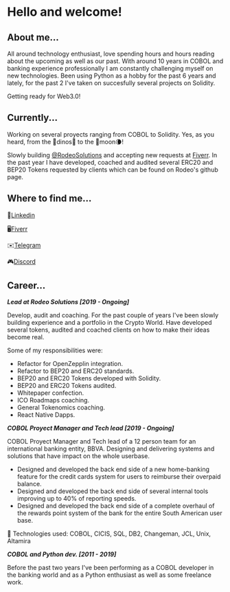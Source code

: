 # Hello and welcome! 

## About me...

All around technology enthusiast, love spending hours and hours reading about the upcoming as well as our past. With around 10 years in COBOL and banking experience professionally I am constantly challenging myself on new technologies. Been using Python as a hobby for the past 6 years and lately, for the past 2 I've taken on succesfully several projects on Solidity.

Getting ready for Web3.0!

## Currently...

Working on several proyects ranging from COBOL to Solidity. Yes, as you heard, from the 🦕dinos🦖 to the 🚀moon🌘!

Slowly building [@RodeoSolutions](https://github.com/RodeoSolutions) and accepting new requests at [Fiverr](https://www.fiverr.com/ignfreire). In the past year I have developed, coached and audited several ERC20 and BEP20 Tokens requested by clients which can be found on Rodeo's github page.

## Where to find me...


💼[Linkedin](https://www.linkedin.com/in/ignacio-freire-531a2051/)

🖥[Fiverr](https://www.fiverr.com/ignfreire)

✉️[Telegram](https://t.me/theRealTakawaka)

🎮[Discord](https://discordapp.com/users/145014000101359616)

## Career...

_**Lead at Rodeo Solutions                               [2019 - Ongoing]**_

Develop, audit and coaching. For the past couple of years I've been slowly building experience and a portfolio in the Crypto World. Have developed several tokens, audited and coached clients on how to make their ideas become real. 

Some of my responsibilities were:
- Refactor for OpenZepplin integration.
- Refactor to BEP20 and ERC20 standards.
- BEP20 and ERC20 Tokens developed with Solidity.
- BEP20 and ERC20 Tokens audited.
- Whitepaper confection.
- ICO Roadmaps coaching.
- General Tokenomics coaching.
- React Native Dapps.

_**COBOL Proyect Manager and Tech lead                                [2019 - Ongoing]**_

COBOL Proyect Manager and Tech lead of a 12 person team for an international banking entity, BBVA. Designing and delivering systems and solutions that have impact on the whole userbase.

  - Designed and developed the back end side of a new home-banking feature for the credit cards system for users to reimburse their overpaid balance.
  - Designed and developed the back end side of several internal tools improving up to 40% of reporting speeds.
  - Designed and developed the back end side of a complete overhaul of the rewards point system of the bank for the entire South American user base.

🤖 Technologies used: COBOL, CICIS, SQL, DB2, Changeman, JCL, Unix, Altamira


_**COBOL and Python dev.                             [2011 - 2019]**_

Before the past two years I've been performing as a COBOL developer in the banking world and as a Python enthusiast as well as some freelance work. 
